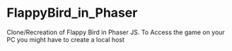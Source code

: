 # FlappyBird_in_Phaser
Clone/Recreation of Flappy Bird in Phaser JS. To Access the game on your PC you might have to create a local host
